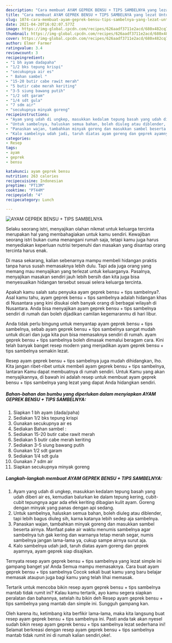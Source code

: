 ```yaml
---
description: "Cara membuat AYAM GEPREK BENSU + TIPS SAMBELNYA yang lezat Untuk Jualan"
title: "Cara membuat AYAM GEPREK BENSU + TIPS SAMBELNYA yang lezat Untuk Jualan"
slug: 1074-cara-membuat-ayam-geprek-bensu-tips-sambelnya-yang-lezat-untuk-jualan
date: 2021-04-20T16:02:07.577Z
image: https://img-global.cpcdn.com/recipes/626aadf3711e2acd/680x482cq70/ayam-geprek-bensu-tips-sambelnya-foto-resep-utama.jpg
thumbnail: https://img-global.cpcdn.com/recipes/626aadf3711e2acd/680x482cq70/ayam-geprek-bensu-tips-sambelnya-foto-resep-utama.jpg
cover: https://img-global.cpcdn.com/recipes/626aadf3711e2acd/680x482cq70/ayam-geprek-bensu-tips-sambelnya-foto-resep-utama.jpg
author: Elmer Farmer
ratingvalue: 3.4
reviewcount: 3
recipeingredient:
- "1 bh ayam dadapaha"
- "1/2 bks tepung krispi"
- "secukupnya air es"
- " Bahan sambel "
- "15-20 butir cabe rawit merah"
- "5 butir cabe merah keriting"
- "3-5 siung bawang putih"
- "1/2 sdt garam"
- "1/4 sdt gula"
- "7 sdm air"
- "secukupnya minyak goreng"
recipeinstructions:
- "Ayam yang udah di ungkep, masukkan kedalam tepung basah yang udah diberi air es, kemudian balurkan ke dalam tepung kering, cubit-cubit tepungnya agar ada efek keriting dibagian kulit ayam. Goreng dengan minyak yang panas dengan api sedang."
- "Untuk sambelnya, haluskan semua bahan, boleh diuleg atau diblender, tapi lebih bagus diuleg sih, karna katanya lebih sedep aja sambelnya."
- "Panaskan wajan, tambahkan minyak goreng dan masukkan sambel beserta airnya. Manfaat pake air waktu menumis sambelnya agar sambelnya tuh gak kering dan warnanya tetap merah segar, numis sambelnya jangan lama-lama ya, cukup sampe airnya surut aja."
- "Kalo sambelnya udah jadi, taruh diatas ayam goreng dan geprek ayamnya, ayam geprek siap disajikan."
categories:
- Resep
tags:
- ayam
- geprek
- bensu

katakunci: ayam geprek bensu 
nutrition: 263 calories
recipecuisine: Indonesian
preptime: "PT13M"
cooktime: "PT44M"
recipeyield: "4"
recipecategory: Lunch

---
```



![AYAM GEPREK BENSU + TIPS SAMBELNYA](https://img-global.cpcdn.com/recipes/626aadf3711e2acd/680x482cq70/ayam-geprek-bensu-tips-sambelnya-foto-resep-utama.jpg)

Selaku seorang istri, menyajikan olahan nikmat untuk keluarga tercinta merupakan hal yang membahagiakan untuk kamu sendiri. Kewajiban seorang istri bukan cuma menangani rumah saja, tetapi kamu juga harus menyediakan keperluan nutrisi terpenuhi dan masakan yang disantap orang tercinta harus enak.

Di masa  sekarang, kalian sebenarnya mampu membeli hidangan praktis tanpa harus susah memasaknya lebih dulu. Tapi ada juga orang yang memang mau menyajikan yang terlezat untuk keluarganya. Pasalnya, menyajikan masakan sendiri jauh lebih bersih dan kita juga bisa menyesuaikan hidangan tersebut sesuai selera keluarga tercinta. 



Apakah kamu salah satu penyuka ayam geprek bensu + tips sambelnya?. Asal kamu tahu, ayam geprek bensu + tips sambelnya adalah hidangan khas di Nusantara yang kini disukai oleh banyak orang di berbagai wilayah di Nusantara. Anda bisa menyajikan ayam geprek bensu + tips sambelnya sendiri di rumah dan boleh dijadikan camilan kegemaranmu di hari libur.

Anda tidak perlu bingung untuk menyantap ayam geprek bensu + tips sambelnya, sebab ayam geprek bensu + tips sambelnya sangat mudah untuk dicari dan juga kita pun bisa memasaknya sendiri di rumah. ayam geprek bensu + tips sambelnya boleh dimasak memalui beragam cara. Kini telah banyak banget resep modern yang menjadikan ayam geprek bensu + tips sambelnya semakin lezat.

Resep ayam geprek bensu + tips sambelnya juga mudah dihidangkan, lho. Kita jangan ribet-ribet untuk membeli ayam geprek bensu + tips sambelnya, lantaran Kamu dapat membuatnya di rumah sendiri. Untuk Kamu yang akan menyajikannya, di bawah ini adalah resep untuk membuat ayam geprek bensu + tips sambelnya yang lezat yang dapat Anda hidangkan sendiri.

<!--inarticleads1-->

##### Bahan-bahan dan bumbu yang diperlukan dalam menyiapkan AYAM GEPREK BENSU + TIPS SAMBELNYA:

1. Siapkan 1 bh ayam (dada/paha)
1. Sediakan 1/2 bks tepung krispi
1. Gunakan secukupnya air es
1. Sediakan  Bahan sambel :
1. Sediakan 15-20 butir cabe rawit merah
1. Sediakan 5 butir cabe merah keriting
1. Sediakan 3-5 siung bawang putih
1. Gunakan 1/2 sdt garam
1. Sediakan 1/4 sdt gula
1. Gunakan 7 sdm air
1. Siapkan secukupnya minyak goreng




<!--inarticleads2-->

##### Langkah-langkah membuat AYAM GEPREK BENSU + TIPS SAMBELNYA:

1. Ayam yang udah di ungkep, masukkan kedalam tepung basah yang udah diberi air es, kemudian balurkan ke dalam tepung kering, cubit-cubit tepungnya agar ada efek keriting dibagian kulit ayam. Goreng dengan minyak yang panas dengan api sedang.
1. Untuk sambelnya, haluskan semua bahan, boleh diuleg atau diblender, tapi lebih bagus diuleg sih, karna katanya lebih sedep aja sambelnya.
1. Panaskan wajan, tambahkan minyak goreng dan masukkan sambel beserta airnya. Manfaat pake air waktu menumis sambelnya agar sambelnya tuh gak kering dan warnanya tetap merah segar, numis sambelnya jangan lama-lama ya, cukup sampe airnya surut aja.
1. Kalo sambelnya udah jadi, taruh diatas ayam goreng dan geprek ayamnya, ayam geprek siap disajikan.




Ternyata resep ayam geprek bensu + tips sambelnya yang lezat simple ini gampang banget ya! Anda Semua mampu memasaknya. Cara buat ayam geprek bensu + tips sambelnya Cocok sekali buat kamu yang baru belajar memasak ataupun juga bagi kamu yang telah lihai memasak.

Tertarik untuk mencoba bikin resep ayam geprek bensu + tips sambelnya mantab tidak rumit ini? Kalau kamu tertarik, ayo kamu segera siapkan peralatan dan bahannya, setelah itu bikin deh Resep ayam geprek bensu + tips sambelnya yang mantab dan simple ini. Sungguh gampang kan. 

Oleh karena itu, ketimbang kita berfikir lama-lama, maka kita langsung buat resep ayam geprek bensu + tips sambelnya ini. Pasti anda tak akan nyesel sudah bikin resep ayam geprek bensu + tips sambelnya lezat sederhana ini! Selamat berkreasi dengan resep ayam geprek bensu + tips sambelnya mantab tidak rumit ini di rumah kalian sendiri,oke!.

